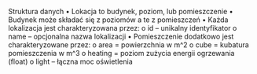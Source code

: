Struktura danych
• Lokacja to budynek, poziom, lub pomieszczenie
• Budynek może składać się z poziomów a te z pomieszczeń
• Każda lokalizacja jest charakteryzowana przez:
    o id – unikalny identyfikator
    o name – opcjonalna nazwa lokalizacji
• Pomieszczenie dodatkowo jest charakteryzowane przez:
    o area = powierzchnia w m^2
    o cube = kubatura pomieszczenia w m^3
    o heating = poziom zużycia energii ogrzewania (float)
    o light – łączna moc oświetlenia
